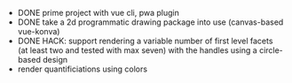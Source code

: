 - DONE prime project with vue cli, pwa plugin
- DONE take a 2d programmatic drawing package into use (canvas-based vue-konva)
- DONE HACK: support rendering a variable number of first level facets (at least two and tested with max seven) with the handles using a circle-based design
- render quantificiations using colors